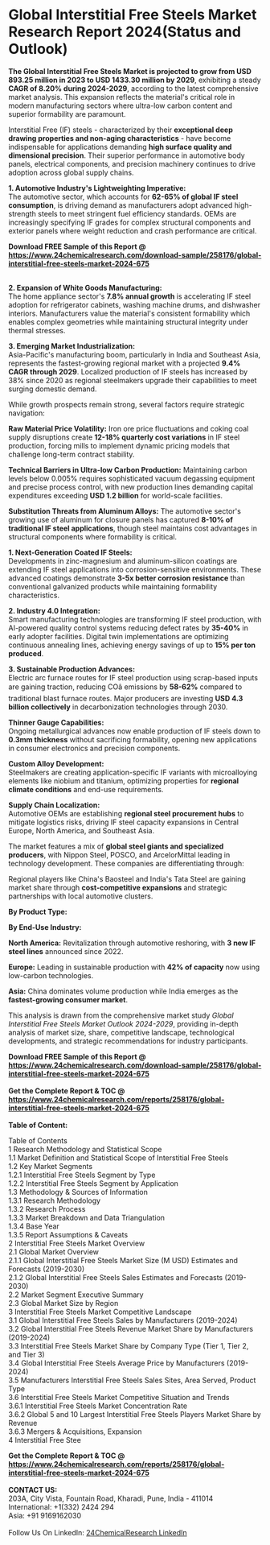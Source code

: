 <h1>Global Interstitial Free Steels Market Research Report 2024(Status and Outlook)</h1><p><strong>The Global Interstitial Free Steels Market is projected to grow from USD 893.25 million in 2023 to USD 1433.30 million by 2029</strong>, exhibiting a steady <strong>CAGR of 8.20% during 2024-2029</strong>, according to the latest comprehensive market analysis. This expansion reflects the material's critical role in modern manufacturing sectors where ultra-low carbon content and superior formability are paramount.</p><p>Interstitial Free (IF) steels - characterized by their <strong>exceptional deep drawing properties and non-aging characteristics</strong> - have become indispensable for applications demanding <strong>high surface quality and dimensional precision</strong>. Their superior performance in automotive body panels, electrical components, and precision machinery continues to drive adoption across global supply chains.</p><p><strong>1. Automotive Industry's Lightweighting Imperative:</strong><br>
The automotive sector, which accounts for <strong>62-65% of global IF steel consumption</strong>, is driving demand as manufacturers adopt advanced high-strength steels to meet stringent fuel efficiency standards. OEMs are increasingly specifying IF grades for complex structural components and exterior panels where weight reduction and crash performance are critical.</p><div><b>Download FREE Sample of this Report @ 
            <a href="https://www.24chemicalresearch.com/download-sample/258176/global-interstitial-free-steels-market-2024-675">
            https://www.24chemicalresearch.com/download-sample/258176/global-interstitial-free-steels-market-2024-675</a></b></div><br><p><strong>2. Expansion of White Goods Manufacturing:</strong><br>
The home appliance sector's <strong>7.8% annual growth</strong> is accelerating IF steel adoption for refrigerator cabinets, washing machine drums, and dishwasher interiors. Manufacturers value the material's consistent formability which enables complex geometries while maintaining structural integrity under thermal stresses.</p><p><strong>3. Emerging Market Industrialization:</strong><br>
Asia-Pacific's manufacturing boom, particularly in India and Southeast Asia, represents the fastest-growing regional market with a projected <strong>9.4% CAGR through 2029</strong>. Localized production of IF steels has increased by 38% since 2020 as regional steelmakers upgrade their capabilities to meet surging domestic demand.</p><p>While growth prospects remain strong, several factors require strategic navigation:</p><p><strong>Raw Material Price Volatility:</strong> Iron ore price fluctuations and coking coal supply disruptions create <strong>12-18% quarterly cost variations</strong> in IF steel production, forcing mills to implement dynamic pricing models that challenge long-term contract stability.</p><p><strong>Technical Barriers in Ultra-low Carbon Production:</strong> Maintaining carbon levels below 0.005% requires sophisticated vacuum degassing equipment and precise process control, with new production lines demanding capital expenditures exceeding <strong>USD 1.2 billion</strong> for world-scale facilities.</p><p><strong>Substitution Threats from Aluminum Alloys:</strong> The automotive sector's growing use of aluminum for closure panels has captured <strong>8-10% of traditional IF steel applications</strong>, though steel maintains cost advantages in structural components where formability is critical.</p><p><strong>1. Next-Generation Coated IF Steels:</strong><br>
Developments in zinc-magnesium and aluminum-silicon coatings are extending IF steel applications into corrosion-sensitive environments. These advanced coatings demonstrate <strong>3-5x better corrosion resistance</strong> than conventional galvanized products while maintaining formability characteristics.</p><p><strong>2. Industry 4.0 Integration:</strong><br>
Smart manufacturing technologies are transforming IF steel production, with AI-powered quality control systems reducing defect rates by <strong>35-40%</strong> in early adopter facilities. Digital twin implementations are optimizing continuous annealing lines, achieving energy savings of up to <strong>15% per ton produced</strong>.</p><p><strong>3. Sustainable Production Advances:</strong><br>
Electric arc furnace routes for IF steel production using scrap-based inputs are gaining traction, reducing COâ emissions by <strong>58-62%</strong> compared to traditional blast furnace routes. Major producers are investing <strong>USD 4.3 billion collectively</strong> in decarbonization technologies through 2030.</p><p><strong>Thinner Gauge Capabilities:</strong><br>
	Ongoing metallurgical advances now enable production of IF steels down to <strong>0.3mm thickness</strong> without sacrificing formability, opening new applications in consumer electronics and precision components.</p><p><strong>Custom Alloy Development:</strong><br>
	Steelmakers are creating application-specific IF variants with microalloying elements like niobium and titanium, optimizing properties for <strong>regional climate conditions</strong> and end-use requirements.</p><p><strong>Supply Chain Localization:</strong><br>
	Automotive OEMs are establishing <strong>regional steel procurement hubs</strong> to mitigate logistics risks, driving IF steel capacity expansions in Central Europe, North America, and Southeast Asia.</p><p>The market features a mix of <strong>global steel giants and specialized producers</strong>, with Nippon Steel, POSCO, and ArcelorMittal leading in technology development. These companies are differentiating through:</p><p>Regional players like China's Baosteel and India's Tata Steel are gaining market share through <strong>cost-competitive expansions</strong> and strategic partnerships with local automotive clusters.</p><p><strong>By Product Type:</strong></p><p><strong>By End-Use Industry:</strong></p><p><strong>North America:</strong> Revitalization through automotive reshoring, with <strong>3 new IF steel lines</strong> announced since 2022.</p><p><strong>Europe:</strong> Leading in sustainable production with <strong>42% of capacity</strong> now using low-carbon technologies.</p><p><strong>Asia:</strong> China dominates volume production while India emerges as the <strong>fastest-growing consumer market</strong>.</p><p>This analysis is drawn from the comprehensive market study <em>Global Interstitial Free Steels Market Outlook 2024-2029</em>, providing in-depth analysis of market size, share, competitive landscape, technological developments, and strategic recommendations for industry participants.</p><div><b>Download FREE Sample of this Report @ 
            <a href="https://www.24chemicalresearch.com/download-sample/258176/global-interstitial-free-steels-market-2024-675">
            https://www.24chemicalresearch.com/download-sample/258176/global-interstitial-free-steels-market-2024-675</a></b></div><br><div><b>Get the Complete Report & TOC @ 
            <a href="https://www.24chemicalresearch.com/reports/258176/global-interstitial-free-steels-market-2024-675">
            https://www.24chemicalresearch.com/reports/258176/global-interstitial-free-steels-market-2024-675</a></b></div><br>
            <b>Table of Content:</b><p>Table of Contents<br />
1 Research Methodology and Statistical Scope<br />
1.1 Market Definition and Statistical Scope of Interstitial Free Steels<br />
1.2 Key Market Segments<br />
1.2.1 Interstitial Free Steels Segment by Type<br />
1.2.2 Interstitial Free Steels Segment by Application<br />
1.3 Methodology & Sources of Information<br />
1.3.1 Research Methodology<br />
1.3.2 Research Process<br />
1.3.3 Market Breakdown and Data Triangulation<br />
1.3.4 Base Year<br />
1.3.5 Report Assumptions & Caveats<br />
2 Interstitial Free Steels Market Overview<br />
2.1 Global Market Overview<br />
2.1.1 Global Interstitial Free Steels Market Size (M USD) Estimates and Forecasts (2019-2030)<br />
2.1.2 Global Interstitial Free Steels Sales Estimates and Forecasts (2019-2030)<br />
2.2 Market Segment Executive Summary<br />
2.3 Global Market Size by Region<br />
3 Interstitial Free Steels Market Competitive Landscape<br />
3.1 Global Interstitial Free Steels Sales by Manufacturers (2019-2024)<br />
3.2 Global Interstitial Free Steels Revenue Market Share by Manufacturers (2019-2024)<br />
3.3 Interstitial Free Steels Market Share by Company Type (Tier 1, Tier 2, and Tier 3)<br />
3.4 Global Interstitial Free Steels Average Price by Manufacturers (2019-2024)<br />
3.5 Manufacturers Interstitial Free Steels Sales Sites, Area Served, Product Type<br />
3.6 Interstitial Free Steels Market Competitive Situation and Trends<br />
3.6.1 Interstitial Free Steels Market Concentration Rate<br />
3.6.2 Global 5 and 10 Largest Interstitial Free Steels Players Market Share by Revenue<br />
3.6.3 Mergers & Acquisitions, Expansion<br />
4 Interstitial Free Stee</p><div><b>Get the Complete Report & TOC @ 
            <a href="https://www.24chemicalresearch.com/reports/258176/global-interstitial-free-steels-market-2024-675">
            https://www.24chemicalresearch.com/reports/258176/global-interstitial-free-steels-market-2024-675</a></b></div><br><b>CONTACT US:</b><br>
            203A, City Vista, Fountain Road, Kharadi, Pune, India - 411014<br>
            International: +1(332) 2424 294<br>
            Asia: +91 9169162030 <br><br>
            Follow Us On LinkedIn: <a href="https://www.linkedin.com/company/24chemicalresearch/">24ChemicalResearch LinkedIn</a>